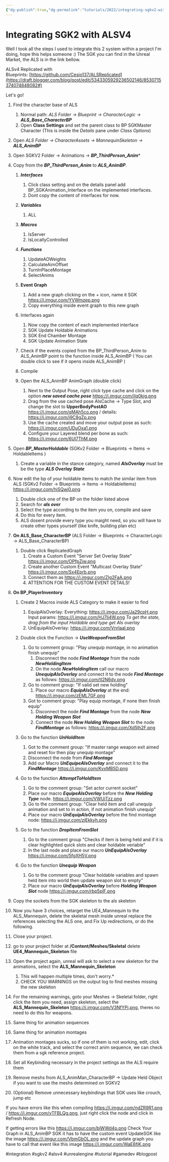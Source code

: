 ```yaml
---
{"dg-publish":true,"dg-permalink":"tutorials/2022/integrating-sgkv2-with-alsv4","permalink":"/tutorials/2022/integrating-sgkv2-with-alsv4/","dgHomeLink":true,"dgPassFrontmatter":false}
---
```


# Integrating SGK2 with ALSV4
Well I took all the steps I used to integrate this 2 system within a project I'm doing, hope this helps someone :) The SGK you can find in the Unreal Market, the ALS is in the link bellow.

ALSv4 Replicated with Blueprints: [https://github.com/Cesio137/ALSReplicated](https://draft.blogger.com/blog/post/edit/5343305929236502146/8530715374074848082#)

Let's go!

1. Find the character base of ALS
	1. Normal path: *ALS Folder -> Blueprint -> CharacterLogic -> **ALS_Base_CharacterBP***
	2. Open **Class Settings** and set the parent class to BP SGKMaster Character (This is inside the *Details* pane under *Class Options*)

2. Open *ALS Folder -> CharacterAssets -> MannequinSkeleton -> **ALS_AnimBP***

3. Open SGKV2 Folder -> Animations -> ***BP_ThirdPerson_Anim****

4. Copy from the ***BP_ThirdPerson_Anim*** to ***ALS_AnimBP***.
	1. ***Interfaces***
		1. Click class setting and on the details panel add BP_SGKAnimation_Interface on the implemented interfaces.
		2. Dont copy the content of interfaces for now.

	2. ***Variables***
		1. ALL
		
	3. ***Macros***
		1. IsServer
		2. IsLocallyControlled
	
	4. ***Functions***
		1. UpdateAOWeights
		2. CalculateAimOffset
		3. TurnInPlaceMontage
		4. SelectAnims

	5. **Event Graph**
		1.  Add a new graph clicking on the + icon, name it SGK https://i.imgur.com/YVWmzep.png
		2.  Copy everything inside event graph to this new graph
	
	6. Interfaces again
		1. Now copy the content of each implemented interface
		2. SGK Update Holdable Animations
		3. SGK End Chamber Montage
		4. SGK Update Animation State

	7. Check if the events copied from the BP_ThirdPerson_Anim to ALS_AnimBP point to the function inside ALS_AnimBP ( You can double click to see if it opens inside ALS_AnimBP )

	8. Compile

	9. Open the ALS_AnimBP AnimGraph (double click)
		1. Next to the Output Pose, right click type cache and click on the option ***new saved cache pose*** https://i.imgur.com/iIq0kjg.png
		2. Drag from the use cached pose AlsCache -> Type Slot, and change the slot to **UpperBodyPostAO** https://i.imgur.com/qMAh5co.png / details: https://i.imgur.com/j9C8gZp.png
		3. Use the cache created and move your output pose as such: https://i.imgur.com/UDuOxa1.png
		4. Configure your Layered blend per bone as such: https://i.imgur.com/6Ul7ThM.png

6. Open ***BP_MasterHoldable*** (SGKv2 Folder -> Blueprints -> Items -> HoldableItems )
	1. Create a variable in the stance category, named ***AlsOverlay*** must be be the type ***ALS Overlay State***

7. Now edit the bp of your holdable items to match the similar item from ALS (SGKv2 Folder -> Blueprints -> Items -> HoldableItems) https://i.imgur.com/hiSQwj0.png
	1. Double click one of the BP on the folder listed above
	2. Search for ***als over***
	3. Select the type according to the item you on, compile and save
	4. Do this for every item.
	5. ALS dosent provide every type you maight need, so you will have to create other types yourself (like knife, building plan etc)


8. **On ALS_Base_CharacterBP** (ALS Folder -> Blueprints -> CharacterLogic -> ALS_Base_CharacterBP)
	1. Double click ReplicatedGraph
		1. Create a Custom Event "Server Set Overlay State" https://i.imgur.com/OPfpZiw.png
		2. Create another Custom Event "Multicast Overlay State" https://i.imgur.com/Sx4Eprb.png
		3. Connect them as https://i.imgur.com/ZIg2FaA.png
		4. ATTENTION FOR THE CUSTOM EVENT DETAILS!

9. **On BP_PlayerInventory**
	1. Create 2 Macros inside ALS Category to make it easier to find
		1. EquipAlsOverlay: 
		   Everything: https://i.imgur.com/Ja29cpH.png
		   Input params: https://i.imgur.com/HJ7lj4W.png
		   *To get the state, drag from the input Holdable and type get Als overlay*
		2. UnEquipAlsOverlay: https://i.imgur.com/VnrlaaI.png
			
	2. Double click the Function -> ***UseWeaponFromSlot***
		1. Go to comment group: "Play unequip montage, in no animation finish unequip"
			1. Disconnect the node ***Find Montage*** from the node ***NewHoldingItem***
			2. On the node ***NewHoldingItem*** call our macro ***UnequipAlsOverlay*** and connect it to the node ***Find Montage*** as follows: https://i.imgur.com/tI2N6dv.png
		2. Go to comment group: "If valid set new holding" 
			1. Place our macro ***EquipAlsOverlay*** at the end: https://i.imgur.com/zEML7GF.png
		3. Got to comment group: "Play equip montage, if none then finish equip"
			1. Disconnect the node ***Find Montage*** from the node ***New Holding Weapon Slot***
			2. Connect the node ***New Holding Weapon Slot***  to the node ***FindMontage*** as follows: https://i.imgur.com/Xd5lh2F.png
	
	3. Go to the function ***UnHoldItem***
		1. Got to the comment group: "If master range weapon exit aimed and reset fov then play unequip montage"
		2.  Disconnect the node from ***Find Montage***
		3. Add our Macro ***UnEquipeAlsOverlay*** and connect it to the ***FindMontage*** https://i.imgur.com/KvxMB5D.png
	
	4. Go  to the function ***AttemptToHoldItem***
		1. Go to the comment group: "Set actor current socket"
		2. Place our macro ***EquipeAlsOverlay*** before the ***New Holding Type*** node. https://i.imgur.com/VWUiTzz.png
		3. Go to the comment group: "Clear held item and call unequip animation and set to in action, if not animation finish unequip"
		4. Place our macro ***UnEquipAlsOverlay*** before the find montage node: https://i.imgur.com/zjEkkyh.png
	
	5. Go to the function ***DropItemFromSlot***
		1. Go to the comment group "Checks if item is being held and if it is clear highlighted quick slots and clear holdable veriable"
		2. In the last node and place our macro ***UnEquipAlsOverlay*** https://i.imgur.com/5fgXH5V.png
	6. Go to the function ***Unequip Weapon***
		1. Go to the comment group "Clear holdable variables and spawn held item into world then update weapon slot to empty"
		2. Place our macro ***UnEquipAlsOverlay*** before ***Holding Weapon Slot*** node https://i.imgur.com/rbp5plF.png
10. Copy the sockets from the SGK skeleton to the als skeleton
11. Now you have 3 choices, retarget the UE4_Mannequin to the ALS_Mannequin, delete the skeletal mesh inside unreal replace the references selecting the ALS one, and Fix Up redirections, or do the following.
12. Close your project.
13. go to your project folder at **/Content/Meshes/Skeletal** delete **UE4_Mannequin_Skeleton** file
14. Open the project again, unreal will ask to select a new skeleton for the animations, select the **ALS_Mannequin_Skeleton**
	1. This will happen multiple times, don't worry.*
	2. CHECK YOU WARNINGS on the output log to find meshes missing the new skeleton
15. For the remaining warnings, goto your Meshes -> Skeletal folder, right click the item you need, assign skeleton, select the **ALS_Mannequin_Skeleton** https://i.imgur.com/V3NfYPj.png, theres no need to do this for  weapons.
16. Same thing for animation sequences
17. Same thing for animation montages
18. Animation montages sucks, so if one of them is not working, edit, click on the white track, and select the correct anim sequence, we can check them from a sgk reference project.
19. Set all Keybinding necessary in the project settings as the ALS require them
20. Remove meshs from ALS_AnimMan_CharacterBP -> Update Held Object if you want to use the meshs determined on SGKV2
21. (Optional) Remove unnecessary keybindings that SGK uses like crouch, jump etc
	


If you have errors like this when compiling https://i.imgur.com/ndZR9R1.png / https://i.imgur.com/yTFBLQg.png, just right click the node and click in Refresh Node.

If getting errors like this https://i.imgur.com/blWWd4p.png
Check Your Graph in ALS_AnimBP SGK it has to have the custom event UpdateSGK like the image https://i.imgur.com/VbmGbOL.png and the update graph you have to call that event like this image https://i.imgur.com/WaE6fiK.png





#integration #sgkv2 #alsv4 #unrealengine #tutorial #gamedev #blogpost